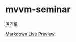 # mvvm-seminar


[여기로](intent://backgroundfullscan?domain=asdf.com&accessToken=34sdta4ad>&uuid=3sdfa-43asd#Intent;scheme=appironvaccine;package=com.secucen.appiron.vaccine;end)



[Markdown Live Preview](https://markdownlivepreview.com/).
